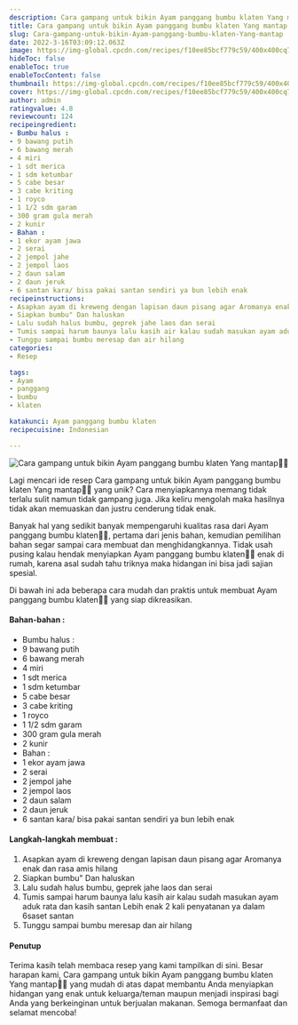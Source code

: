 ```yaml
---
description: Cara gampang untuk bikin Ayam panggang bumbu klaten Yang mantap"
title: Cara gampang untuk bikin Ayam panggang bumbu klaten Yang mantap
slug: Cara-gampang-untuk-bikin-Ayam-panggang-bumbu-klaten-Yang-mantap
date: 2022-3-16T03:09:12.063Z
image: https://img-global.cpcdn.com/recipes/f10ee85bcf779c59/400x400cq70/photo.jpg
hideToc: false
enableToc: true
enableTocContent: false
thumbnail: https://img-global.cpcdn.com/recipes/f10ee85bcf779c59/400x400cq70/photo.jpg
cover: https://img-global.cpcdn.com/recipes/f10ee85bcf779c59/400x400cq70/photo.jpg
author: admin
ratingvalue: 4.8
reviewcount: 124
recipeingredient:
- Bumbu halus :
- 9 bawang putih
- 6 bawang merah
- 4 miri
- 1 sdt merica
- 1 sdm ketumbar
- 5 cabe besar
- 3 cabe kriting
- 1 royco
- 1 1/2 sdm garam
- 300 gram gula merah
- 2 kunir
- Bahan :
- 1 ekor ayam jawa
- 2 serai
- 2 jempol jahe
- 2 jempol laos
- 2 daun salam
- 2 daun jeruk
- 6 santan kara/ bisa pakai santan sendiri ya bun lebih enak
recipeinstructions:
- Asapkan ayam di kreweng dengan lapisan daun pisang agar Aromanya enak dan rasa amis hilang
- Siapkan bumbu" Dan haluskan
- Lalu sudah halus bumbu, geprek jahe laos dan serai
- Tumis sampai harum baunya lalu kasih air kalau sudah masukan ayam aduk rata dan kasih santan Lebih enak 2 kali penyatanan ya dalam 6saset santan
- Tunggu sampai bumbu meresap dan air hilang
categories:
- Resep

tags:
- Ayam
- panggang
- bumbu
- klaten

katakunci: Ayam panggang bumbu klaten
recipecuisine: Indonesian

---
```


![Cara gampang untuk bikin Ayam panggang bumbu klaten Yang mantap👩‍🍳](https://img-global.cpcdn.com/recipes/f10ee85bcf779c59/400x400cq70/photo.jpg)

Lagi mencari ide resep Cara gampang untuk bikin Ayam panggang bumbu klaten Yang mantap👩‍🍳 yang unik? Cara menyiapkannya memang tidak terlalu sulit namun tidak gampang juga. Jika keliru mengolah maka hasilnya tidak akan memuaskan dan justru cenderung tidak enak.

Banyak hal yang sedikit banyak mempengaruhi kualitas rasa dari Ayam panggang bumbu klaten👩‍🍳, pertama dari jenis bahan, kemudian pemilihan bahan segar sampai cara membuat dan menghidangkannya. Tidak usah pusing kalau hendak menyiapkan Ayam panggang bumbu klaten👩‍🍳 enak di rumah, karena asal sudah tahu triknya maka hidangan ini bisa jadi sajian spesial.

Di bawah ini ada beberapa cara mudah dan praktis untuk membuat Ayam panggang bumbu klaten👩‍🍳 yang siap dikreasikan.

<!--inarticleads1-->

#### Bahan-bahan :

- Bumbu halus :
- 9 bawang putih
- 6 bawang merah
- 4 miri
- 1 sdt merica
- 1 sdm ketumbar
- 5 cabe besar
- 3 cabe kriting
- 1 royco
- 1 1/2 sdm garam
- 300 gram gula merah
- 2 kunir
- Bahan :
- 1 ekor ayam jawa
- 2 serai
- 2 jempol jahe
- 2 jempol laos
- 2 daun salam
- 2 daun jeruk
- 6 santan kara/ bisa pakai santan sendiri ya bun lebih enak

<!--inarticleads2-->

#### Langkah-langkah membuat :

1. Asapkan ayam di kreweng dengan lapisan daun pisang agar Aromanya enak dan rasa amis hilang
1. Siapkan bumbu" Dan haluskan
1. Lalu sudah halus bumbu, geprek jahe laos dan serai
1. Tumis sampai harum baunya lalu kasih air kalau sudah masukan ayam aduk rata dan kasih santan Lebih enak 2 kali penyatanan ya dalam 6saset santan
1. Tunggu sampai bumbu meresap dan air hilang

#### Penutup

Terima kasih telah membaca resep yang kami tampilkan di sini. Besar harapan kami, Cara gampang untuk bikin Ayam panggang bumbu klaten Yang mantap👩‍🍳 yang mudah di atas dapat membantu Anda menyiapkan hidangan yang enak untuk keluarga/teman maupun menjadi inspirasi bagi Anda yang berkeinginan untuk berjualan makanan. Semoga bermanfaat dan selamat mencoba!